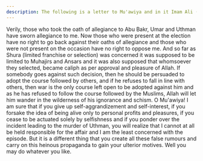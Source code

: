 ```yaml
---
description: The following is a letter to Mu'awiya and in it Imam Ali (a) has used the same principle that he applied on Talha and Zubayr. Imam Ali (a) in this letter has raised all the points which were once quot...
---
```



Verily, those who took the oath of allegiance to Abu Bakr, Umar and Uthman have sworn 
allegiance to me. Now those who were present at the election have no right to go back against 
their oaths of allegiance and those who were not present on the occasion have no right to 
oppose me. And so far as Shura (limited franchise or selection) was concerned it was 
supposed to be limited to Muhajirs and Ansars and it was also supposed that whomsoever 
they selected, became caliph as per approval and pleasure of Allah. 
If somebody goes against such decision, then he should be persuaded to adopt the course 
followed by others, and if he refuses to fall in line with others, then war is the only course left 
open to be adopted against him and as he has refused to follow the course followed by the 
Muslims, Allah will let him wander in the wilderness of his ignorance and schism. 
O Mu'awiya! I am sure that if you give up self-aggrandizement and self-interest, if you 
forsake the idea of being alive only to personal profits and pleasures, if you cease to be 
actuated solely by selfishness and if you ponder over the incident leading to the murder of 
Uthman, you will realize that I cannot at all be held responsible for the affair and I am the 
least concerned with the episode. 
But it is a different thing that you create all these false rumours and carry on this heinous 
propaganda to gain your ulterior motives. Well you may do whatever you like.